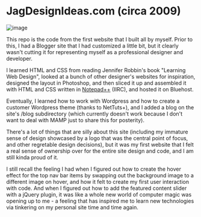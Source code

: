 # JagDesignIdeas.com (circa 2009)

![image](https://user-images.githubusercontent.com/1319791/102702875-80104700-421c-11eb-85ff-a16fb20311b6.png)

This repo is the code from the first website that I built all by myself. Prior to this, I had a Blogger site that I had customized a little bit, but it clearly wasn't cutting it for representing myself as a professional designer and developer.

I learned HTML and CSS from reading Jennifer Robbin's book "Learning Web Design", looked at a bunch of other designer's websites for inspiration, designed the layout in Photoshop, and then sliced it up and assembled it with HTML and CSS written in [Notepad++]( https://notepad-plus-plus.org/downloads/) (IIRC), and hosted it on Bluehost.

Eventually, I learned how to work with Wordpress and how to create a customer Wordpress theme (thanks to NetTuts+), and I added a blog on the site's /blog subdirectory (which currently doesn't work because I don't want to deal with MAMP just to share this for posterity).

There's a lot of things that are silly about this site (including my immature sense of design showcased by a logo that was the central point of focus, and other regretable design decisions), but it was my first website that I felt a real sense of ownership over for the entire site design and code, and I am still kinda proud of it.

I still recall the feeling I had when I figured out how to create the hover effect for the top nav bar items by swapping out the background image to a different image on hover, and how it felt to create my first user interaction with code. And when I figured out how to add the featured content slider with a jQuery plugin, it was like a whole new world of computer magic was opening up to me - a feeling that has inspired me to learn new technologies via tinkering on my personal site time and time again.